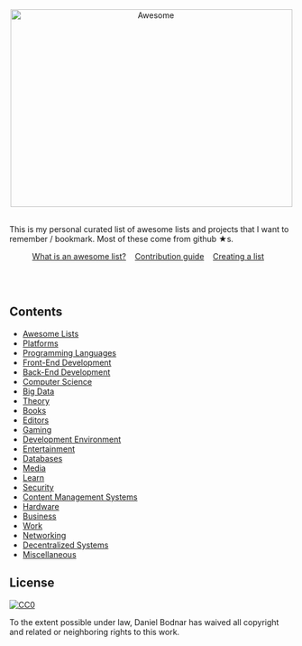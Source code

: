 <div align="center">
	<img width="500" height="350" src="media/logo.svg" alt="Awesome">
	<br>
	<br>
</div>

<p> This is my personal curated list of awesome lists and projects that I want to remember / bookmark. Most of these come from github ★s.</p>

<p align="center">
	<a href="awesome.md">What is an awesome list?</a>&nbsp;&nbsp;&nbsp;
	<a href="contributing.md">Contribution guide</a>&nbsp;&nbsp;&nbsp;
	<a href="create-list.md">Creating a list</a>&nbsp;&nbsp;&nbsp;
</p>

<br>
<br>

## Contents

- [Awesome Lists](content/awesome-lists.md)
- [Platforms](content/platforms.md)
- [Programming Languages](content/programming-languages.md)
- [Front-End Development](content/front-end-development.md)
- [Back-End Development](content/back-end-development.md)
- [Computer Science](content/computer-science.md)
- [Big Data](content/big-data.md)
- [Theory](content/theory.md)
- [Books](content/books.md)
- [Editors](content/editors.md)
- [Gaming](content/gaming.md)
- [Development Environment](content/development-environment.md)
- [Entertainment](content/entertainment.md)
- [Databases](content/databases.md)
- [Media](content/media.md)
- [Learn](content/learn.md)
- [Security](content/security.md)
- [Content Management Systems](content/content-management-systems.md)
- [Hardware](content/hardware.md)
- [Business](content/business.md)
- [Work](content/work.md)
- [Networking](content/networking.md)
- [Decentralized Systems](content/decentralized-systems.md)
- [Miscellaneous](content/miscellaneous.md)

## License

[![CC0](http://mirrors.creativecommons.org/presskit/buttons/88x31/svg/cc-zero.svg)](https://creativecommons.org/publicdomain/zero/1.0/)

To the extent possible under law, Daniel Bodnar has waived all copyright and related or neighboring rights to this work.
